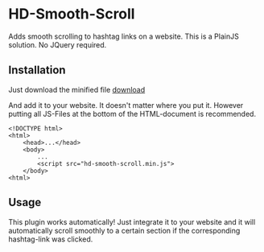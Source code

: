 # HD-Smooth-Scroll

Adds smooth scrolling to hashtag links on a website. This is a PlainJS solution. No JQuery required.

## Installation

Just download the minified file [download](./hd-smooth-scroll.min.js)

And add it to your website. It doesn't matter where you put it. However putting all JS-Files at the bottom of the HTML-document is recommended.


    <!DOCTYPE html>
    <html>
        <head>...</head>
        <body>
            ...
            <script src="hd-smooth-scroll.min.js">
        </body>
    <html>

## Usage

This plugin works automatically! Just integrate it to your website and it will automatically scroll smoothly to a certain section if the corresponding hashtag-link was clicked.
